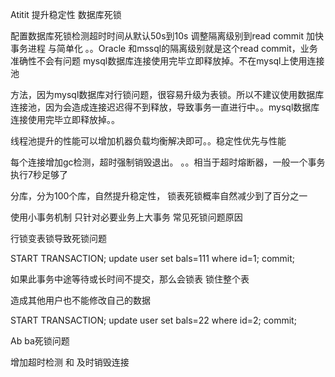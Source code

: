 Atitit 提升稳定性  数据库死锁


配置数据库死锁检测超时时间从默认50s到10s
调整隔离级别到read commit
加快事务进程 与简单化  。。Oracle 和mssql的隔离级别就是这个read commit，业务准确性不会有问题
mysql数据库连接使用完毕立即释放掉。不在mysql上使用连接池

方法，因为mysql数据库对行锁问题，很容易升级为表锁。所以不建议使用数据库连接池，因为会造成连接迟迟得不到释放，导致事务一直进行中。。mysql数据库连接使用完毕立即释放掉。。

线程池提升的性能可以增加机器负载均衡解决即可。。稳定性优先与性能

每个连接增加gc检测，超时强制销毁退出。
。。相当于超时熔断器，一般一个事务执行7秒足够了


分库，分为100个库，自然提升稳定性，
锁表死锁概率自然减少到了百分之一


使用小事务机制  只针对必要业务上大事务
常见死锁问题原因

行锁变表锁导致死锁问题


START TRANSACTION;
 update user set bals=111 where id=1;
commit;


如果此事务中途等待或长时间不提交，那么会锁表 锁住整个表



造成其他用户也不能修改自己的数据

START TRANSACTION;
update user set bals=22 where id=2;
commit;

Ab ba死锁问题

增加超时检测 和 及时销毁连接
